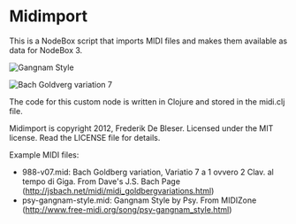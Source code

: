 Midimport
=========
This is a NodeBox script that imports MIDI files and makes them available as data for NodeBox 3.

![Gangnam Style](https://raw.github.com/fdb/midimport/master/screenshots/psy-gangnam-style.png)

![Bach Goldverg variation 7](https://raw.github.com/fdb/midimport/master/screenshots/988-v07.png)

The code for this custom node is written in Clojure and stored in the midi.clj file.

Midimport is copyright 2012, Frederik De Bleser. Licensed under the MIT license. Read the LICENSE file for details.

Example MIDI files:

- 988-v07.mid: Bach Goldberg variation, Variatio 7 a 1 ovvero 2 Clav. al tempo di Giga. From Dave's J.S. Bach Page (http://jsbach.net/midi/midi_goldbergvariations.html)
- psy-gangnam-style.mid: Gangnam Style by Psy. From MIDIZone (http://www.free-midi.org/song/psy-gangnam_style.html)